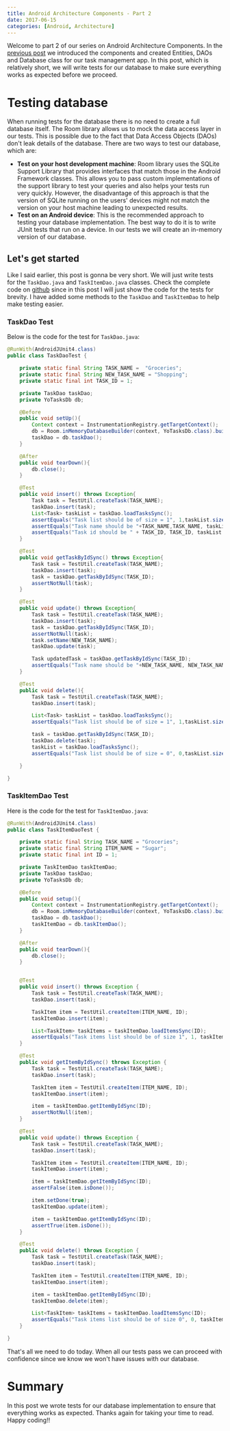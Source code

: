 ```yaml
---
title: Android Architecture Components - Part 2
date: 2017-06-15
categories: [Android, Architecture]
---
```


Welcome to part 2 of our series on Android Architecture Components. In the [previous post](https://vince-nyanga.github.io/android-architecture-components-part-1/) we introduced the components and created Entities, DAOs and Database class for our task management app. In this post, which is relatively short, we will write tests for our database to make sure everything works as expected before we proceed.

# Testing database

When running tests for the database there is no need to create a full database itself. The Room library allows us to mock the data access layer in our tests. This is possible due to the fact that Data Access Objects (DAOs) don't leak details of the database. There are two ways to test our database, which are:

- **Test on your host development machine**: Room library uses the SQLite Support Library that provides interfaces that match those in the Android Framework classes. This allows you to pass custom implementations of the support library to test your queries and also helps your tests run very quickly. However, the disadvantage of this approach is that the version of SQLite running on the users' devices might not match the version on your host machine leading to unexpected results.
- **Test on an Android device**: This is the recommended approach to testing your database implementation. The best way to do it is to write JUnit tests that run on a device. In our tests we will create an in-memory version of our database.

## Let's get started

Like I said earlier, this post is gonna be very short. We will just write tests for the `TaskDao.java` and `TaskItemDao.java` classes. Check the complete code on [github](https://github.com/vince-nyanga/yo-tasks) since in this post I will just show the code for the tests for brevity. I have added some methods to the `TaskDao` and `TaskItemDao` to help make testing easier.

### TaskDao Test

Below is the code for the test for `TaskDao.java`:

```java
@RunWith(AndroidJUnit4.class)
public class TaskDaoTest {

    private static final String TASK_NAME =  "Groceries";
    private static final String NEW_TASK_NAME = "Shopping";
    private static final int TASK_ID = 1;

    private TaskDao taskDao;
    private YoTasksDb db;

    @Before
    public void setUp(){
        Context context = InstrumentationRegistry.getTargetContext();
        db = Room.inMemoryDatabaseBuilder(context, YoTasksDb.class).build();
        taskDao = db.taskDao();
    }

    @After
    public void tearDown(){
        db.close();
    }

    @Test
    public void insert() throws Exception{
        Task task = TestUtil.createTask(TASK_NAME);
        taskDao.insert(task);
        List<Task> taskList = taskDao.loadTasksSync();
        assertEquals("Task list should be of size = 1", 1,taskList.size());
        assertEquals("Task name should be "+TASK_NAME,TASK_NAME, taskList.get(0).getName());
        assertEquals("Task id should be " + TASK_ID, TASK_ID, taskList.get(0).getId());
    }

    @Test
    public void getTaskByIdSync() throws Exception{
        Task task = TestUtil.createTask(TASK_NAME);
        taskDao.insert(task);
        task = taskDao.getTaskByIdSync(TASK_ID);
        assertNotNull(task);
    }

    @Test
    public void update() throws Exception{
        Task task = TestUtil.createTask(TASK_NAME);
        taskDao.insert(task);
        task = taskDao.getTaskByIdSync(TASK_ID);
        assertNotNull(task);
        task.setName(NEW_TASK_NAME);
        taskDao.update(task);

        Task updatedTask = taskDao.getTaskByIdSync(TASK_ID);
        assertEquals("Task name should be "+NEW_TASK_NAME, NEW_TASK_NAME, updatedTask.getName());
    }

    @Test
    public void delete(){
        Task task = TestUtil.createTask(TASK_NAME);
        taskDao.insert(task);

        List<Task> taskList = taskDao.loadTasksSync();
        assertEquals("Task list should be of size = 1", 1,taskList.size());

        task = taskDao.getTaskByIdSync(TASK_ID);
        taskDao.delete(task);
        taskList = taskDao.loadTasksSync();
        assertEquals("Task list should be of size = 0", 0,taskList.size());

    }

}
```

### TaskItemDao Test

Here is the code for the test for `TaskItemDao.java`:

```java
@RunWith(AndroidJUnit4.class)
public class TaskItemDaoTest {

    private static final String TASK_NAME = "Groceries";
    private static final String ITEM_NAME = "Sugar";
    private static final int ID = 1;

    private TaskItemDao taskItemDao;
    private TaskDao taskDao;
    private YoTasksDb db;

    @Before
    public void setup(){
        Context context = InstrumentationRegistry.getTargetContext();
        db = Room.inMemoryDatabaseBuilder(context, YoTasksDb.class).build();
        taskDao = db.taskDao();
        taskItemDao = db.taskItemDao();
    }

    @After
    public void tearDown(){
        db.close();
    }


    @Test
    public void insert() throws Exception {
        Task task = TestUtil.createTask(TASK_NAME);
        taskDao.insert(task);

        TaskItem item = TestUtil.createItem(ITEM_NAME, ID);
        taskItemDao.insert(item);

        List<TaskItem> taskItems = taskItemDao.loadItemsSync(ID);
        assertEquals("Task items list should be of size 1", 1, taskItems.size());
    }

    @Test
    public void getItemByIdSync() throws Exception {
        Task task = TestUtil.createTask(TASK_NAME);
        taskDao.insert(task);

        TaskItem item = TestUtil.createItem(ITEM_NAME, ID);
        taskItemDao.insert(item);

        item = taskItemDao.getItemByIdSync(ID);
        assertNotNull(item);
    }

    @Test
    public void update() throws Exception {
        Task task = TestUtil.createTask(TASK_NAME);
        taskDao.insert(task);

        TaskItem item = TestUtil.createItem(ITEM_NAME, ID);
        taskItemDao.insert(item);

        item = taskItemDao.getItemByIdSync(ID);
        assertFalse(item.isDone());

        item.setDone(true);
        taskItemDao.update(item);

        item = taskItemDao.getItemByIdSync(ID);
        assertTrue(item.isDone());
    }

    @Test
    public void delete() throws Exception {
        Task task = TestUtil.createTask(TASK_NAME);
        taskDao.insert(task);

        TaskItem item = TestUtil.createItem(ITEM_NAME, ID);
        taskItemDao.insert(item);

        item = taskItemDao.getItemByIdSync(ID);
        taskItemDao.delete(item);

        List<TaskItem> taskItems = taskItemDao.loadItemsSync(ID);
        assertEquals("Task items list should be of size 0", 0, taskItems.size());
    }

}
```

That's all we need to do today. When all our tests pass we can proceed with confidence since we know we won't have issues with our database.

# Summary

In this post we wrote tests for our database implementation to ensure that everything works as expected. Thanks again for taking your time to read. Happy coding!!

